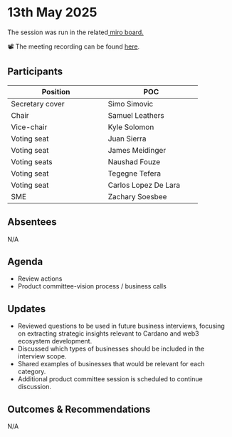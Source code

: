 # 13th May 2025

The session was run in the related[ miro board.](https://miro.com/app/board/uXjVKro_lxs=/)&#x20;

📽️ The meeting recording can be found [here](https://drive.google.com/file/d/13nZ2b7cgWNfY_ScNfXgjA6d4B7Xvvsnj/view?usp=sharing).

## Participants

<table><thead><tr><th width="202">Position</th><th width="194">POC</th></tr></thead><tbody><tr><td>Secretary cover</td><td>Simo Simovic</td></tr><tr><td>Chair</td><td>Samuel Leathers</td></tr><tr><td>Vice-chair</td><td>Kyle Solomon</td></tr><tr><td>Voting seat</td><td>Juan Sierra</td></tr><tr><td>Voting seat</td><td>James Meidinger</td></tr><tr><td>Voting seats</td><td>Naushad Fouze </td></tr><tr><td>Voting seat</td><td>Tegegne Tefera</td></tr><tr><td>Voting seat</td><td>Carlos Lopez De Lara</td></tr><tr><td>SME</td><td>Zachary Soesbee</td></tr></tbody></table>

## Absentees

N/A

## Agenda

* Review actions
* Product committee-vision process / business calls

## Updates

* Reviewed questions to be used in future business interviews, focusing on extracting strategic insights relevant to Cardano and web3 ecosystem development.
* Discussed which types of businesses should be included in the interview scope.
* Shared examples of businesses that would be relevant for each category.
* Additional product committee session is scheduled to continue discussion.

## Outcomes & Recommendations

N/A
